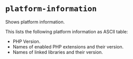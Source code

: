 # `platform-information`

Shows platform information.

This lists the following platform information as ASCII table:

- PHP Version.
- Names of enabled PHP extensions and their version.
- Names of linked libraries and their version.
